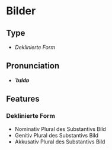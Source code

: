 # Bilder
## Type
- _Deklinierte Form_
## Pronunciation
- **_ˈbɪldɐ_**
## Features
### Deklinierte Form
-  Nominativ Plural des Substantivs Bild
-  Genitiv Plural des Substantivs Bild
-  Akkusativ Plural des Substantivs Bild
